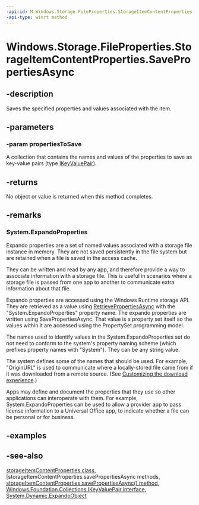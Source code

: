 ```yaml
---
-api-id: M:Windows.Storage.FileProperties.StorageItemContentProperties.SavePropertiesAsync(Windows.Foundation.Collections.IIterable{Windows.Foundation.Collections.IKeyValuePair{System.String,System.Object}})
-api-type: winrt method
---
```


<!-- Method syntax
public Windows.Foundation.IAsyncAction SavePropertiesAsync(Windows.Foundation.Collections.IIterable<Windows.Foundation.Collections.IKeyValuePair<System.String, System.Object>> propertiesToSave)
-->

# Windows.Storage.FileProperties.StorageItemContentProperties.SavePropertiesAsync

## -description
Saves the specified properties and values associated with the item.

## -parameters
### -param propertiesToSave
A collection that contains the names and values of the properties to save as key-value pairs (type [IKeyValuePair](../windows.foundation.collections/ikeyvaluepair_2.md)).

## -returns
No object or value is returned when this method completes.

## -remarks
### **System.ExpandoProperties**

Expando properties are a set of named values associated with a storage file instance in memory. They are not saved persistently in the file system but are retained when a file is saved in the access cache.

They can be written and read by any app, and therefore provide a way to associate information with a storage file. This is useful in scenarios where a storage file is passed from one app to another to communicate extra information about that file.

Expando properties are accessed using the Windows Runtime storage API. They are retrieved as a value using [RetrievePropertiesAsync](storageitemcontentproperties_retrievepropertiesasync_507906171.md) with the "System.ExpandoProperties" property name. The expando properties are written using SavePropertiesAsync. That value is a property set itself so the values within it are accessed using the PropertySet programming model.

The names used to identify values in the System.ExpandoProperties set do not need to conform to the system's property naming scheme (which prefixes property names with "System"). They can be any string value.

The system defines some of the names that should be used. For example, "OriginURL" is used to communicate where a locally-stored file came from if it was downloaded from a remote source. (See [Customizing the download experience](https://docs.microsoft.com/previous-versions/windows/internet-explorer/ie-developer/compatibility/jj542450(v=vs.85)).)

Apps may define and document the properties that they use so other applications can interoperate with them. For example, System.ExpandoProperties can be used to allow a provider app to pass license information to a Universal Office app, to indicate whether a file can be personal or for business.

## -examples

## -see-also
[storageItemContentProperties class](storageitemcontentproperties.md), [storageItemContentProperties.savePropertiesAsync methods, [storageItemContentProperties.savePropertiesAsync() method](storageitemcontentproperties_savepropertiesasync_330113698.md), [Windows.Foundation.Collections.IKeyValuePair interface](../windows.foundation.collections/ikeyvaluepair_2.md), [System.Dynamic.ExpandoObject](https://msdn.microsoft.com/library/system.dynamic.expandoobject(v=vs.110).aspx)
